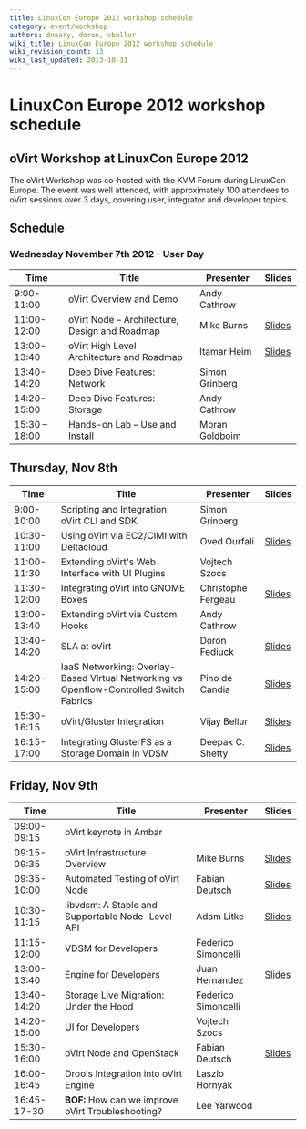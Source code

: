 ```yaml
---
title: LinuxCon Europe 2012 workshop schedule
category: event/workshop
authors: dneary, doron, vbellur
wiki_title: LinuxCon Europe 2012 workshop schedule
wiki_revision_count: 13
wiki_last_updated: 2013-10-31
---
```


# LinuxCon Europe 2012 workshop schedule

## oVirt Workshop at LinuxCon Europe 2012

The oVirt Workshop was co-hosted with the KVM Forum during LinuxCon Europe. The event was well attended, with approximately 100 attendees to oVirt sessions over 3 days, covering user, integrator and developer topics.

## Schedule

### Wednesday November 7th 2012 - User Day

| **Time**      | **Title**                                     | **Presenter**  | **Slides**                                                |
|---------------|-----------------------------------------------|----------------|-----------------------------------------------------------|
| 9:00-11:00    | oVirt Overview and Demo                       | Andy Cathrow   |                                                           |
| 11:00-12:00   | oVirt Node – Architecture, Design and Roadmap | Mike Burns     | [ Slides](Media:Ovirt-node-2012-11-07.pdf)     |
| 13:00-13:40   | oVirt High Level Architecture and Roadmap     | Itamar Heim    | [ Slides](Media:Heim-ovirt-arch-barcelona.pdf) |
| 13:40-14:20   | Deep Dive Features: Network                   | Simon Grinberg |
| 14:20-15:00   | Deep Dive Features: Storage                   | Andy Cathrow   |
| 15:30 – 18:00 | Hands-on Lab – Use and Install                | Moran Goldboim |

## Thursday, Nov 8th

| **Time**    | **Title**                                                                               | **Presenter**      | **Slides**                                                           |
|-------------|-----------------------------------------------------------------------------------------|--------------------|----------------------------------------------------------------------|
| 9:00-10:00  | Scripting and Integration: oVirt CLI and SDK                                            | Simon Grinberg     |                                                                      |
| 10:30-11:00 | Using oVirt via EC2/CIMI with Deltacloud                                                | Oved Ourfali       | [ Slides](Media:Ourfali-ovirt-deltacloud-integration.pdf) |
| 11:00-11:30 | Extending oVirt's Web Interface with UI Plugins                                         | Vojtech Szocs      |
| 11:30-12:00 | Integrating oVirt into GNOME Boxes                                                      | Christophe Fergeau | [ Slides](Media:Fergeau-ovirt-boxes.pdf)                  |
| 13:00-13:40 | Extending oVirt via Custom Hooks                                                        | Andy Cathrow       |
| 13:40-14:20 | SLA at oVirt                                                                            | Doron Fediuck      | [ Slides](Media:Ovirt-sla-Barcelona-white.pdf.zip‎)       |
| 14:20-15:00 | IaaS Networking: Overlay-Based Virtual Networking vs Openflow-Controlled Switch Fabrics | Pino de Candia     | [ Slides](Media:Midokura-ovirt-workshop.pdf‎)             |
| 15:30-16:15 | oVirt/Gluster Integration                                                               | Vijay Bellur       | [ Slides](Media:oVirt-Gluster.pdf)                        |
| 16:15-17:00 | Integrating GlusterFS as a Storage Domain in VDSM                                       | Deepak C. Shetty   | [ Slides](Media:Deepak-ovirt-workshop.pdf)                |

## Friday, Nov 9th

| **Time**    | **Title**                                          | **Presenter**       | **Slides**                                                         |
|-------------|----------------------------------------------------|---------------------|--------------------------------------------------------------------|
| 09:00-09:15 | oVirt keynote in Ambar                             |                     |                                                                    |
| 09:15-09:35 | oVirt Infrastructure Overview                      | Mike Burns          | [ Slides](Media:Ovirt-infrastructure-2012-11-09.pdf)    |
| 09:35-10:00 | Automated Testing of oVirt Node                    | Fabian Deutsch      | [ Slides](Media:Deutsch-node-test-automation.pdf)       |
| 10:30-11:15 | libvdsm: A Stable and Supportable Node-Level API   | Adam Litke          | [ Slides](Media:Litke-libvdsm.pdf)                      |
| 11:15-12:00 | VDSM for Developers                                | Federico Simoncelli |
| 13:00-13:40 | Engine for Developers                              | Juan Hernandez      | [ Slides](Media:Ovirt-engine-core.odp‎)                 |
| 13:40-14:20 | Storage Live Migration: Under the Hood             | Federico Simoncelli |
| 14:20-15:00 | UI for Developers                                  | Vojtech Szocs       |
| 15:30-16:00 | oVirt Node and OpenStack                           | Fabian Deutsch      | [ Slides](Media:Deutsch-node-openstack-integration.pdf) |
| 16:00-16:45 | Drools Integration into oVirt Engine               | Laszlo Hornyak      |
| 16:45-17-30 | **BOF:** How can we improve oVirt Troubleshooting? | Lee Yarwood         |

